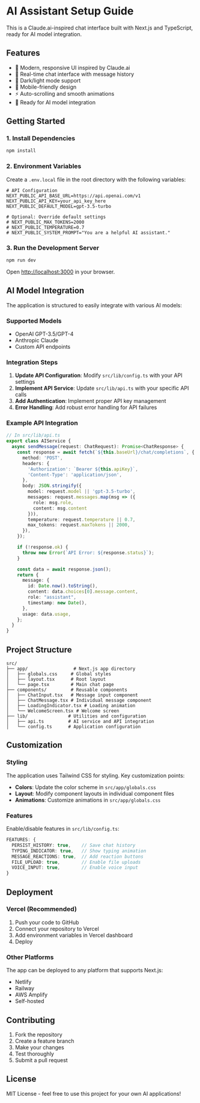 # AI Assistant Setup Guide

This is a Claude.ai-inspired chat interface built with Next.js and TypeScript, ready for AI model integration.

## Features

- 🎨 Modern, responsive UI inspired by Claude.ai
- 💬 Real-time chat interface with message history
- 🌙 Dark/light mode support
- 📱 Mobile-friendly design
- ⚡ Auto-scrolling and smooth animations
- 🔧 Ready for AI model integration

## Getting Started

### 1. Install Dependencies

```bash
npm install
```

### 2. Environment Variables

Create a `.env.local` file in the root directory with the following variables:

```env
# API Configuration
NEXT_PUBLIC_API_BASE_URL=https://api.openai.com/v1
NEXT_PUBLIC_API_KEY=your_api_key_here
NEXT_PUBLIC_DEFAULT_MODEL=gpt-3.5-turbo

# Optional: Override default settings
# NEXT_PUBLIC_MAX_TOKENS=2000
# NEXT_PUBLIC_TEMPERATURE=0.7
# NEXT_PUBLIC_SYSTEM_PROMPT="You are a helpful AI assistant."
```

### 3. Run the Development Server

```bash
npm run dev
```

Open [http://localhost:3000](http://localhost:3000) in your browser.

## AI Model Integration

The application is structured to easily integrate with various AI models:

### Supported Models

- OpenAI GPT-3.5/GPT-4
- Anthropic Claude
- Custom API endpoints

### Integration Steps

1. **Update API Configuration**: Modify `src/lib/config.ts` with your API settings
2. **Implement API Service**: Update `src/lib/api.ts` with your specific API calls
3. **Add Authentication**: Implement proper API key management
4. **Error Handling**: Add robust error handling for API failures

### Example API Integration

```typescript
// In src/lib/api.ts
export class AIService {
  async sendMessage(request: ChatRequest): Promise<ChatResponse> {
    const response = await fetch(`${this.baseUrl}/chat/completions`, {
      method: 'POST',
      headers: {
        'Authorization': `Bearer ${this.apiKey}`,
        'Content-Type': 'application/json',
      },
      body: JSON.stringify({
        model: request.model || 'gpt-3.5-turbo',
        messages: request.messages.map(msg => ({
          role: msg.role,
          content: msg.content
        })),
        temperature: request.temperature || 0.7,
        max_tokens: request.maxTokens || 2000,
      }),
    });

    if (!response.ok) {
      throw new Error(`API Error: ${response.status}`);
    }

    const data = await response.json();
    return {
      message: {
        id: Date.now().toString(),
        content: data.choices[0].message.content,
        role: "assistant",
        timestamp: new Date(),
      },
      usage: data.usage,
    };
  }
}
```

## Project Structure

```
src/
├── app/                 # Next.js app directory
│   ├── globals.css     # Global styles
│   ├── layout.tsx      # Root layout
│   └── page.tsx        # Main chat page
├── components/         # Reusable components
│   ├── ChatInput.tsx   # Message input component
│   ├── ChatMessage.tsx # Individual message component
│   ├── LoadingIndicator.tsx # Loading animation
│   └── WelcomeScreen.tsx # Welcome screen
├── lib/               # Utilities and configuration
│   ├── api.ts         # AI service and API integration
│   └── config.ts      # Application configuration
```

## Customization

### Styling

The application uses Tailwind CSS for styling. Key customization points:

- **Colors**: Update the color scheme in `src/app/globals.css`
- **Layout**: Modify component layouts in individual component files
- **Animations**: Customize animations in `src/app/globals.css`

### Features

Enable/disable features in `src/lib/config.ts`:

```typescript
FEATURES: {
  PERSIST_HISTORY: true,    // Save chat history
  TYPING_INDICATOR: true,   // Show typing animation
  MESSAGE_REACTIONS: true,  // Add reaction buttons
  FILE_UPLOAD: true,        // Enable file uploads
  VOICE_INPUT: true,        // Enable voice input
}
```

## Deployment

### Vercel (Recommended)

1. Push your code to GitHub
2. Connect your repository to Vercel
3. Add environment variables in Vercel dashboard
4. Deploy

### Other Platforms

The app can be deployed to any platform that supports Next.js:

- Netlify
- Railway
- AWS Amplify
- Self-hosted

## Contributing

1. Fork the repository
2. Create a feature branch
3. Make your changes
4. Test thoroughly
5. Submit a pull request

## License

MIT License - feel free to use this project for your own AI applications!
